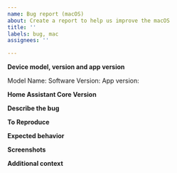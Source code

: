 ```yaml
---
name: Bug report (macOS)
about: Create a report to help us improve the macOS
title: ''
labels: bug, mac
assignees: ''

---
```

<!-- Please READ THIS FIRST
If your issue relates to something not looking right on Home Assistant within the Companion App, please check if the error is present in Safari on macOS too. If the issue is also seen in Safari, please open an issue on the frontend repo (https://github.com/home-assistant/frontend/issues/new?labels=bug&template=BUG_REPORT.md) instead -->

**Device model, version and app version**
<!-- Please include your mac's model and version as listed in 'About This Mac'. Please also give the app version listed in the Home Assistant>About Home Assistant, please include the number in brackets -->

Model Name: 
Software Version: 
App version: 

**Home Assistant Core Version**
<!-- Please give the version number of Home Assistant Core you are running -->

**Describe the bug**

**To Reproduce**

**Expected behavior**

**Screenshots**
<!-- If applicable, add screenshots to help explain your problem. -->

**Additional context**
<!--Add any other context about the problem here.-->
